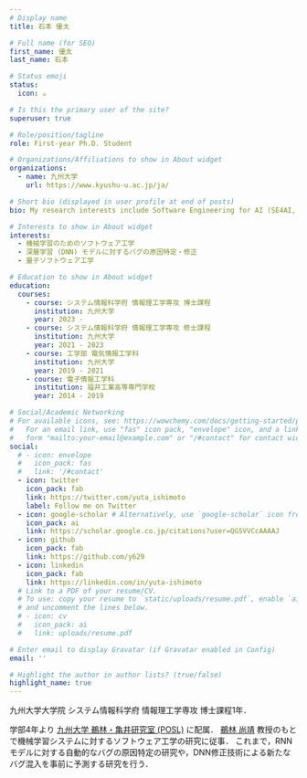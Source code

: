 ```yaml
---
# Display name
title: 石本 優太

# Full name (for SEO)
first_name: 優太
last_name: 石本

# Status emoji
status:
  icon: ☕️

# Is this the primary user of the site?
superuser: true

# Role/position/tagline
role: First-year Ph.D. Student

# Organizations/Affiliations to show in About widget
organizations:
  - name: 九州大学
    url: https://www.kyushu-u.ac.jp/ja/

# Short bio (displayed in user profile at end of posts)
bio: My research interests include Software Engineering for AI (SE4AI, MLSE).

# Interests to show in About widget
interests:
  - 機械学習のためのソフトウェア工学
  - 深層学習 (DNN) モデルに対するバグの原因特定・修正
  - 量子ソフトウェア工学

# Education to show in About widget
education:
  courses:
    - course: システム情報科学府 情報理工学専攻 博士課程
      institution: 九州大学
      year: 2023 -
    - course: システム情報科学府 情報理工学専攻 修士課程
      institution: 九州大学
      year: 2021 - 2023
    - course: 工学部 電気情報工学科
      institution: 九州大学
      year: 2019 - 2021
    - course: 電子情報工学科
      institution: 福井工業高等専門学校
      year: 2014 - 2019

# Social/Academic Networking
# For available icons, see: https://wowchemy.com/docs/getting-started/page-builder/#icons
#   For an email link, use "fas" icon pack, "envelope" icon, and a link in the
#   form "mailto:your-email@example.com" or "/#contact" for contact widget.
social:
  # - icon: envelope
  #   icon_pack: fas
  #   link: '/#contact'
  - icon: twitter
    icon_pack: fab
    link: https://twitter.com/yuta_ishimoto
    label: Follow me on Twitter
  - icon: google-scholar # Alternatively, use `google-scholar` icon from `ai` icon pack
    icon_pack: ai
    link: https://scholar.google.co.jp/citations?user=QG5VVCcAAAAJ
  - icon: github
    icon_pack: fab
    link: https://github.com/y629
  - icon: linkedin
    icon_pack: fab
    link: https://linkedin.com/in/yuta-ishimoto
  # Link to a PDF of your resume/CV.
  # To use: copy your resume to `static/uploads/resume.pdf`, enable `ai` icons in `params.yaml`,
  # and uncomment the lines below.
  # - icon: cv
  #   icon_pack: ai
  #   link: uploads/resume.pdf

# Enter email to display Gravatar (if Gravatar enabled in Config)
email: ''

# Highlight the author in author lists? (true/false)
highlight_name: true
---
```


九州大学大学院 システム情報科学府 情報理工学専攻 博士課程1年．

学部4年より <a href="https://posl.ait.kyushu-u.ac.jp/ja/" target="_blank">九州大学 鵜林・亀井研究室 (POSL)</a> に配属．
<a href="https://posl.ait.kyushu-u.ac.jp/~ubayashi/index_en.html" target="_blank">鵜林 尚靖</a> 教授のもとで機械学習システムに対するソフトウェア工学の研究に従事．
これまで，RNNモデルに対する自動的なバグの原因特定の研究や，DNN修正技術による新たなバグ混入を事前に予測する研究を行う．
<!-- {style="text-align: justify;"} -->

